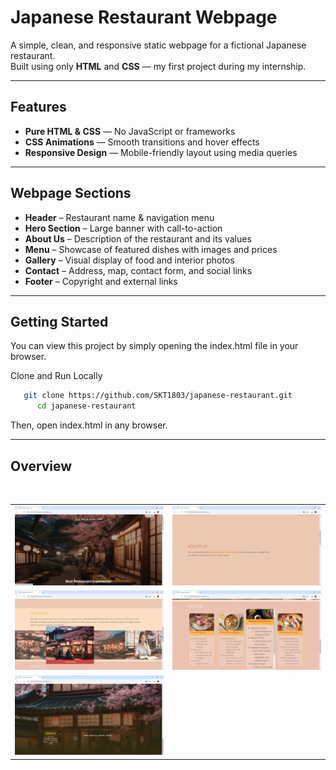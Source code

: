 # Japanese Restaurant Webpage

A simple, clean, and responsive static webpage for a fictional Japanese restaurant.  
Built using only **HTML** and **CSS** — my first project during my internship.

---

## Features

- **Pure HTML & CSS** — No JavaScript or frameworks
- **CSS Animations** — Smooth transitions and hover effects
- **Responsive Design** — Mobile-friendly layout using media queries

---

## Webpage Sections

- **Header** – Restaurant name & navigation menu
- **Hero Section** – Large banner with call-to-action
- **About Us** – Description of the restaurant and its values
- **Menu** – Showcase of featured dishes with images and prices
- **Gallery** – Visual display of food and interior photos
- **Contact** – Address, map, contact form, and social links
- **Footer** – Copyright and external links


---

## Getting Started

You can view this project by simply opening the index.html file in your browser.

Clone and Run Locally
   ```bash
      git clone https://github.com/SKT1803/japanese-restaurant.git
         cd japanese-restaurant
  ```
Then, open index.html in any browser.


---

## Overview
<br>
<table>
  <tr>
     <td><img src="screenshots/1.png" width="500"></td>
     <td><img src="screenshots/2.png" width="500"></td>
  </tr>
  <tr>
      <td><img src="screenshots/3.png" width="500"></td>
      <td><img src="screenshots/4.png" width="500"></td>
  </tr>
  <tr>
    <td><img src="screenshots/5.png" width="500"></td>
  </tr>
</table>  













